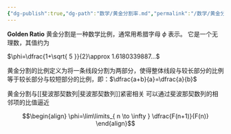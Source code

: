 ```yaml
---
{"dg-publish":true,"dg-path":"数学/黄金分割率.md","permalink":"/数学/黄金分割率/","dgPassFrontmatter":true,"noteIcon":"","created":"2024-07-24T13:12:33.110+08:00","updated":"2024-08-09T23:35:07.208+08:00"}
---
```


**Golden Ratio**
黄金分割是一种数学比例，通常用希腊字母 $\phi$ 表示。
它是一个无理数，其值约为 

$\phi=\dfrac{1+\sqrt{ 5 }}{2}\approx 1.6180339887...$

黄金分割的比例定义为将一条线段分割为两部分，使得整体线段与较长部分的比例等于较长部分与较短部分的比例，即：$\dfrac{a+b}{a}=\dfrac{a}{b}$

黄金分割与[[斐波那契数列\|斐波那契数列]]紧密相关
可以通过斐波那契数列的相邻项的比值逼近

$$\begin{align}
\phi=\lim\limits_{ n \to \infty } \dfrac{F(n+1)}{F(n)}
\end{align}$$



